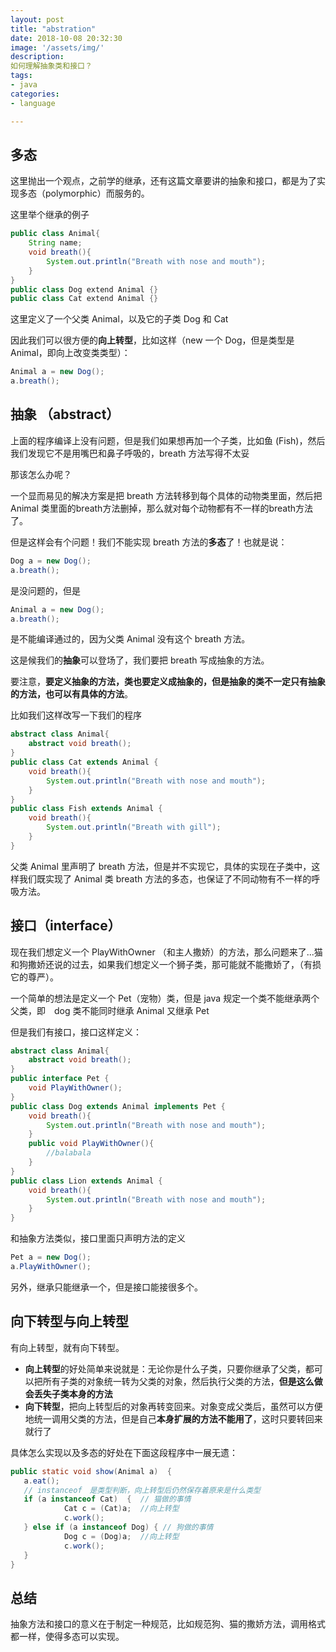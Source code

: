 ```yaml
---
layout: post
title: "abstration"
date: 2018-10-08 20:32:30
image: '/assets/img/'
description: 
如何理解抽象类和接口？
tags:
- java
categories:
- language

---
```


## 多态

这里抛出一个观点，之前学的继承，还有这篇文章要讲的抽象和接口，都是为了实现多态（polymorphic）而服务的。

这里举个继承的例子

```java
public class Animal{
    String name;
    void breath(){
        System.out.println("Breath with nose and mouth");
    }
}
public class Dog extend Animal {}
public class Cat extend Animal {}
```

这里定义了一个父类 Animal，以及它的子类 Dog 和 Cat

因此我们可以很方便的**向上转型**，比如这样（new 一个 Dog，但是类型是Animal，即向上改变类类型）：

```java
Animal a = new Dog();
a.breath();
```

## 抽象 （abstract）

上面的程序编译上没有问题，但是我们如果想再加一个子类，比如鱼 (Fish)，然后我们发现它不是用嘴巴和鼻子呼吸的，breath 方法写得不太妥

那该怎么办呢？

一个显而易见的解决方案是把 breath 方法转移到每个具体的动物类里面，然后把 Animal 类里面的breath方法删掉，那么就对每个动物都有不一样的breath方法了。

但是这样会有个问题！我们不能实现 breath 方法的**多态**了！也就是说：

```java
Dog a = new Dog();
a.breath();
```

是没问题的，但是

```java
Animal a = new Dog();
a.breath();
```

是不能编译通过的，因为父类 Animal 没有这个 breath 方法。

这是候我们的**抽象**可以登场了，我们要把 breath 写成抽象的方法。

要注意，**要定义抽象的方法，类也要定义成抽象的，但是抽象的类不一定只有抽象的方法，也可以有具体的方法**。

比如我们这样改写一下我们的程序

```java
abstract class Animal{
    abstract void breath();
}
public class Cat extends Animal {
    void breath(){
        System.out.println("Breath with nose and mouth"); 
    }
}
public class Fish extends Animal {
    void breath(){
        System.out.println("Breath with gill"); 
    }
}
```

父类 Animal 里声明了 breath 方法，但是并不实现它，具体的实现在子类中，这样我们既实现了 Animal 类 breath 方法的多态，也保证了不同动物有不一样的呼吸方法。

## 接口（interface）

现在我们想定义一个 PlayWithOwner （和主人撒娇）的方法，那么问题来了...猫和狗撒娇还说的过去，如果我们想定义一个狮子类，那可能就不能撒娇了，（有损它的尊严）。

一个简单的想法是定义一个 Pet（宠物）类，但是 java 规定一个类不能继承两个父类，即　dog 类不能同时继承 Animal 又继承 Pet

但是我们有接口，接口这样定义：

```java
abstract class Animal{
    abstract void breath();
}
public interface Pet {
    void PlayWithOwner();
}
public class Dog extends Animal implements Pet {
    void breath(){
        System.out.println("Breath with nose and mouth"); 
    }
    public void PlayWithOwner(){
        //balabala
    }
}
public class Lion extends Animal {
    void breath(){
        System.out.println("Breath with nose and mouth"); 
    }
}
```

和抽象方法类似，接口里面只声明方法的定义

```java
Pet a = new Dog();
a.PlayWithOwner();
```

另外，继承只能继承一个，但是接口能接很多个。

## 向下转型与向上转型

有向上转型，就有向下转型。

- **向上转型**的好处简单来说就是：无论你是什么子类，只要你继承了父类，都可以把所有子类的对象统一转为父类的对象，然后执行父类的方法，**但是这么做会丢失子类本身的方法**
- **向下转型**，把向上转型后的对象再转变回来。对象变成父类后，虽然可以方便地统一调用父类的方法，但是自己**本身扩展的方法不能用了**，这时只要转回来就行了

具体怎么实现以及多态的好处在下面这段程序中一展无遗：

```java
public static void show(Animal a)  {
   a.eat();  
   // instanceof　是类型判断，向上转型后仍然保存着原来是什么类型
   if (a instanceof Cat)  {  // 猫做的事情 
            Cat c = (Cat)a;  //向上转型
            c.work();  
   } else if (a instanceof Dog) { // 狗做的事情 
            Dog c = (Dog)a;  //向上转型
            c.work();  
   }  
}  
```

## 总结

抽象方法和接口的意义在于制定一种规范，比如规范狗、猫的撒娇方法，调用格式都一样，使得多态可以实现。

